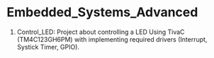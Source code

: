 # Embedded_Systems_Advanced
1. Control_LED:
Project about controlling a LED Using TivaC (TM4C123GH6PM) with implementing required drivers (Interrupt, Systick Timer, GPIO).


